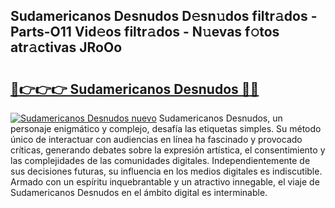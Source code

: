 ## Sudamericanos Desnudos D𝚎sn𝚞dos filtr𝚊dos - Parts-O11 Vid𝚎os filtr𝚊dos - N𝚞evas f𝚘tos atr𝚊ctivas JRoOo

# <h2><a href="http://mb1yoo.tromn.icu/?c=Sudamericanos+Desnudos">🔗👉👉👉 Sudamericanos Desnudos 🔗🔗</a></h2>

[![Sudamericanos Desnudos nuevo](https://i.imgur.com/pEAQMta.gif)](http://mb1yoo.tromn.icu/?c=Sudamericanos+Desnudos)
Sudamericanos Desnudos, un personaje enigmático y complejo, desafía las etiquetas simples. Su método único de interactuar con audiencias en línea ha fascinado y provocado críticas, generando debates sobre la expresión artística, el consentimiento y las complejidades de las comunidades digitales. Independientemente de sus decisiones futuras, su influencia en los medios digitales es indiscutible. Armado con un espíritu inquebrantable y un atractivo innegable, el viaje de Sudamericanos Desnudos en el ámbito digital es interminable.
